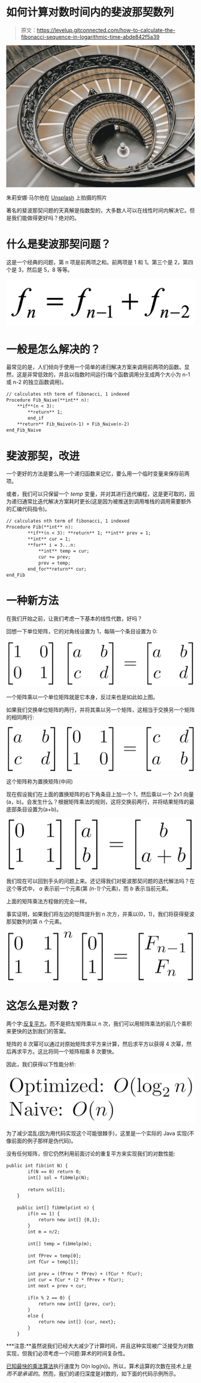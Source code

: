 # 如何计算对数时间内的斐波那契数列

> 原文：<https://levelup.gitconnected.com/how-to-calculate-the-fibonacci-sequence-in-logarithmic-time-abde842f5a39>

![](img/2bff19a6d320849a92ff75726d5c11a6.png)

朱莉安娜·马尔他在 [Unsplash](https://unsplash.com?utm_source=medium&utm_medium=referral) 上拍摄的照片

著名的斐波那契问题的天真解是指数型的，大多数人可以在线性时间内解决它。但是我们能做得更好吗？绝对的。

# 什么是斐波那契问题？

这是一个经典的问题，第 n 项是前两项之和。前两项是 1 和 1。第三个是 2，第四个是 3，然后是 5，8 等等。

![](img/0f2ab58c8eac053958a026dfeea1ae7d.png)

# 一般是怎么解决的？

最常见的是，人们倾向于使用一个简单的递归解决方案来调用前两项的函数。显然，这是非常低效的，并且以指数时间运行(每个函数调用分支成两个大小为 n-1 或 n-2 的独立函数调用)。

```
// calculates nth term of fibonacci, 1 indexed
Procedure Fib_Naive(**int** n):
    **if**(n < 3):
        **return** 1;
        end_if
    **return** Fib_Naive(n-1) + Fib_Naive(n-2)
end_Fib_Naive
```

# 斐波那契，改进

一个更好的方法是要么用一个递归函数来记忆，要么用一个临时变量来保存前两项。

或者，我们可以只保留一个 *temp* 变量，并对其进行迭代编程，这是更可取的，因为递归通常比迭代解决方案耗时更长(这是因为被推送到调用堆栈的调用需要额外的汇编代码指令)。

```
// calculates nth term of fibonacci, 1 indexed
Procedure Fib(**int** n):
        **if**(n < 3): **return** 1; **int** prev = 1;
        **int** cur = 1;
        **for** i = 3...n:
            **int** temp = cur;
            cur += prev;
            prev = temp;
        end_for**return** cur;
end_Fib
```

# 一种新方法

在我们开始之前，让我们考虑一下基本的线性代数，好吗？

回想一下单位矩阵，它的对角线设置为 1，每隔一个条目设置为 0:

![](img/b7226309cc99a35e76b87e52c832edf3.png)

一个矩阵乘以一个单位矩阵就是它本身，反过来也是如此如上图。

如果我们交换单位矩阵的两行，并将其乘以另一个矩阵，这相当于交换另一个矩阵的相同两行:

![](img/1eff053deeee47580424a2f5a8686a9a.png)

这个矩阵称为置换矩阵(中间)

现在假设我们在上面的置换矩阵的右下角条目上加一个 1，然后乘以一个 2x1 向量(a，b)。会发生什么？根据矩阵乘法的规则，这将交换前两行，并将结果矩阵的最底部条目设置为(a+b)。

![](img/983a073233dd1f80f69bdc3a98e5dfad.png)

我们现在可以回到手头的问题上来。还记得我们对斐波那契问题的迭代解法吗？在这个等式中， *a* 表示前一个元素(第 *(n-1)个*元素)，而 *b* 表示当前元素。

上面的矩阵乘法方程做的完全一样。

事实证明，如果我们将左边的矩阵提升到 n 次方，并乘以(0，1)，我们将获得斐波那契数列的第 n 个元素。

![](img/e8fad63f0150b7f4479360deccb01d11.png)

# 这怎么是对数？

两个字:[反复平方](https://algorithmist.com/wiki/Repeated_squaring)。而不是把左矩阵乘以 n 次，我们可以用矩阵乘法的前几个乘积来更快的达到我们的答案。

矩阵的 8 次幂可以通过对原始矩阵求平方来计算，然后求平方以获得 4 次幂，然后再求平方。这比将同一个矩阵相乘 8 次要快。

因此，我们获得以下性能分析:

![](img/00d8beda2e1bff470f42f79f8306d4f8.png)

为了减少混乱(因为用代码实现这个可能很棘手)，这里是一个实际的 Java 实现(不像前面的例子那样是伪代码)。

没有任何矩阵，但它仍然利用前面讨论的重复平方来实现我们的对数性能:

```
public int fib(int N) {
        if(N == 0) return 0;
        int[] sol = fibHelp(N);

        return sol[1];
    }

    public int[] fibHelp(int n) {
        if(n == 1) {
            return new int[] {0,1};
        }
        int m = n/2;

        int[] temp = fibHelp(m);

        int fPrev = temp[0];
        int fCur = temp[1];

        int prev = (fPrev * fPrev) + (fCur * fCur);
        int cur = fCur * (2 * fPrev + fCur);
        int next = prev + cur;

        if(n % 2 == 0) { 
            return new int[] {prev, cur};
        }
        else {
            return new int[] {cur, next};
        }
    }
```

***注意:**虽然说我们已经大大减少了计算时间，并且这种实现被广泛接受为对数实现，但我们必须考虑一个问题:算术的时间复杂性。

[已知最快的乘法算法](https://hal.archives-ouvertes.fr/hal-02070778)执行速度为 O(n log(n))。所以，算术运算的次数在技术上是*而不是承诺的*。然而，我们的递归深度是对数的，如下面的代码示例所示。